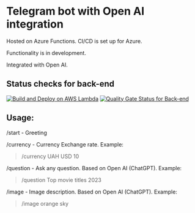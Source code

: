 # Telegram bot with Open AI integration

Hosted on Azure Functions. CI/CD is set up for Azure.

Functionality is in development.

Integrated with Open AI.

## Status checks for back-end
[![Build and Deploy on AWS Lambda](https://github.com/ArtyProf/ArtyApp/actions/workflows/backend_deployment.yml/badge.svg?branch=master)](https://github.com/ArtyProf/ArtyApp/actions/workflows/backend_deployment.yml)
[![Quality Gate Status for Back-end](https://sonarcloud.io/api/project_badges/measure?project=ArtyProf_Arty-App&metric=alert_status)](https://sonarcloud.io/summary/overall?id=ArtyProf_Arty-App)

## Usage:

/start - Greeting

/currency - Currency Exchange rate. Example: 
> /currency UAH USD 10

/question - Ask any question. Based on Open AI (ChatGPT). Example: 
> /question Top movie titles 2023

/image - Image description. Based on Open AI (ChatGPT). Example: 
> /image orange sky
